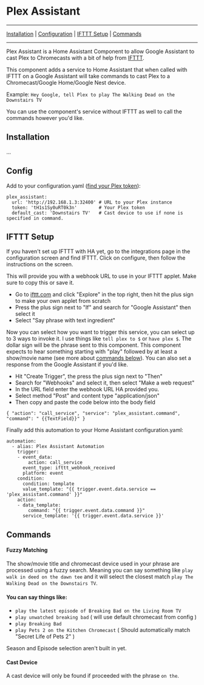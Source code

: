 # Plex Assistant
<hr>

[Installation](https://github.com/maykar/plex_assistant/blob/master/README.md#installation) | [Configuration](https://github.com/maykar/plex_assistant/blob/master/README.md#config) | [IFTTT Setup](https://github.com/maykar/plex_assistant/blob/master/README.md#ifttt-setup) | [Commands](https://github.com/maykar/plex_assistant/blob/master/README.md#commands)
<hr>

Plex Assistant is a Home Assistant Component to allow Google Assistant to cast Plex to Chromecasts with a bit of help from [IFTTT](https://ifttt.com/).

This component adds a service to Home Assistant that when called with IFTTT on a Google Assistant will take commands to cast Plex to a Chromecast/Google Home/Google Nest device.

Example: `Hey Google, tell Plex to play The Walking Dead on the Downstairs TV`

You can use the component's service without IFTTT as well to call the commands however you'd like.

## Installation
...

## Config
Add to your configuration.yaml ([find your Plex token](https://support.plex.tv/articles/204059436-finding-an-authentication-token-x-plex-token/)):
```
plex_assistant:
  url: 'http://192.168.1.3:32400' # URL to your Plex instance
  token: 'tH1s1Sy0uRT0k3n'        # Your Plex token
  default_cast: 'Downstairs TV'   # Cast device to use if none is specified in command.
```

## IFTTT Setup

If you haven't set up IFTTT with HA yet, go to the integrations page in the configuration screen and find IFTTT. Click on configure, then follow the instructions on the screen.

This will provide you with a webhook URL to use in your IFTTT applet. Make sure to copy this or save it.

* Go to [ifttt.com](https://ifttt.com/) and click "Explore" in the top right, then hit the plus sign to make your own applet from scratch
* Press the plus sign next to "If" and search for "Google Assistant" then select it
* Select "Say phrase with text ingredient"

Now you can select how you want to trigger this service, you can select up to 3 ways to invoke it. I use things like `tell plex to $` or `have plex $`. The dollar sign will be the phrase sent to this component. This component expects to hear something starting with "play" followed by at least a show/movie name (see more about [commands below](https://github.com/maykar/plex_assistant/blob/master/README.md#commands)). You can also set a response from the Google Assistant if you'd like.

* Hit "Create Trigger", the press the plus sign next to "Then"
* Search for "Webhooks" and select it, then select "Make a web request"
* In the URL field enter the webhook URL HA provided you.
* Select method "Post" and content type "application/json"
* Then copy and paste the code below into the body field

```{ "action": "call_service", "service": "plex_assistant.command", "command": " {{TextField}}" }```

Finally add this automation to your Home Assistant configuration.yaml:

```
automation:
  - alias: Plex Assistant Automation
    trigger:
    - event_data:
        action: call_service
      event_type: ifttt_webhook_received
      platform: event
    condition:
      condition: template
      value_template: "{{ trigger.event.data.service == 'plex_assistant.command' }}"
    action:
    - data_template:
        command: "{{ trigger.event.data.command }}"
      service_template: '{{ trigger.event.data.service }}'
```

## Commands

#### Fuzzy Matching
The show/movie title and chromecast device used in your phrase are processed using a fuzzy search. Meaning you can say something like `play walk in deed on the dawn tee` and it will select the closest match `play The Walking Dead on the Downstairs TV`.

#### You can say things like:
* `play the latest episode of Breaking Bad on the Living Room TV`
* `play unwatched breaking bad`  ( will use default chromecast from config )
* `play Breaking Bad`
* `play Pets 2 on the Kitchen Chromecast` ( Should automatically match "Secret Life of Pets 2" )

Season and Episode selection aren't built in yet.

#### Cast Device
A cast device will only be found if proceeded with the phrase `on the`.
